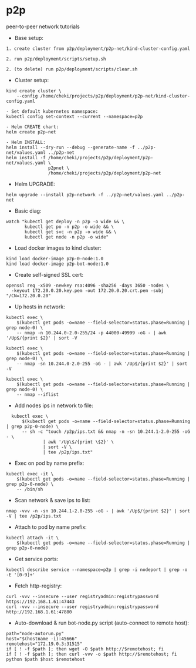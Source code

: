 # p2p
peer-to-peer network tutorials

- Base setup:
```
1. create cluster from p2p/deployment/p2p-net/kind-cluster-config.yaml

2. run p2p/deployment/scripts/setup.sh

2. (to delete) run p2p/deployment/scripts/clear.sh
```

- Cluster setup:
```
kind create cluster \
    --config /home/cheki/projects/p2p/deployment/p2p-net/kind-cluster-config.yaml

- Set default kubernetes namespace:
kubectl config set-context --current --namespace=p2p

- Helm CREATE chart:
helm create p2p-net

- Helm INSTALL:
helm install --dry-run --debug --generate-name -f ../p2p-net/values.yaml ../p2p-net
helm install -f /home/cheki/projects/p2p/deployment/p2p-net/values.yaml \
                p2pnet \
                /home/cheki/projects/p2p/deployment/p2p-net
```
- Helm UPGRADE:
```
helm upgrade --install p2p-network -f ../p2p-net/values.yaml ../p2p-net
```

- Basic diag:
```
watch "kubectl get deploy -n p2p -o wide && \
       kubectl get po -n p2p -o wide && \
       kubectl get svc -n p2p -o wide && \
       kubectl get node -n p2p -o wide"
```

- Load docker images to kind cluster:
```
kind load docker-image p2p-0-node:1.0
kind load docker-image p2p-bot-node:1.0
```
- Create self-signed SSL cert:
```
openssl req -x509 -newkey rsa:4096 -sha256 -days 3650 -nodes \
  -keyout 172.20.0.20.key.pem -out 172.20.0.20.crt.pem -subj "/CN=172.20.0.20" 
```

- Up hosts in network:
```
kubectl exec \
    $(kubectl get pods -o=name --field-selector=status.phase=Running | grep node-0) \
    -- nmap -n 10.244.0-2.0-255/24 -p 44000-49999 -oG - | awk '/Up$/{print $2}' | sort -V

kubectl exec \
    $(kubectl get pods -o=name --field-selector=status.phase=Running | grep node-0) \
    -- nmap -sn 10.244.0-2.0-255 -oG - | awk '/Up$/{print $2}' | sort -V

kubectl exec \
    $(kubectl get pods -o=name --field-selector=status.phase=Running | grep node-0) \
    -- nmap --iflist
```

- Add nodes ips in network to file:
```
  kubectl exec \
      $(kubectl get pods -o=name --field-selector=status.phase=Running | grep p2p-0-node) \
      -- sh -c "touch /p2p/ips.txt && nmap -n -sn 10.244.1-2.0-255 -oG - \
              | awk '/Up\$/{print \$2}' \
              | sort -V \
              | tee /p2p/ips.txt"
```
- Exec on pod by name prefix:
```
kubectl exec -it \
    $(kubectl get pods -o=name --field-selector=status.phase=Running | grep p2p-0-node) \
    -- /bin/sh
```

- Scan network & save ips to list:
```
nmap -vvv -n -sn 10.244.1-2.0-255 -oG - | awk '/Up$/{print $2}' | sort -V | tee /p2p/ips.txt
```

- Attach to pod by name prefix:
```
kubectl attach -it \
    $(kubectl get pods -o=name --field-selector=status.phase=Running | grep p2p-0-node)
```

- Get service ports:
```
kubectl describe service --namespace=p2p | grep -i nodeport | grep -o -E '[0-9]+'
```

- Fetch http-registry:
```
curl -vvv --insecure --user registryadmin:registrypassword https://192.168.1.61:47443
curl -vvv --insecure --user registryadmin:registrypassword http://192.168.1.61:47880
```

- Auto-download & run bot-node.py script (auto-connect to remote host):
```
path="node-autorun.py"
host="$(hostname -i):45666"
remotehost="172.19.0.3:31515"
if [ ! -f $path ]; then wget -O $path http://$remotehost; fi
if [ ! -f $path ]; then curl -vvv -o $path http://$remotehost; fi
python $path $host $remotehost
```
